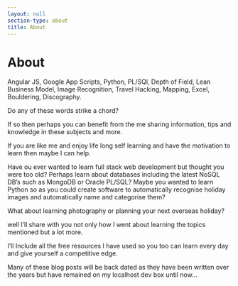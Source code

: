 ```yaml
---
layout: null
section-type: about
title: About
---
```

# About


Angular JS, Google App Scripts, Python, PL/SQl, Depth of Field, Lean Business Model, Image Recognition, Travel Hacking, Mapping, Excel, Bouldering, Discography.

Do any of these words strike a chord?

If so then perhaps you can benefit from the me sharing information, tips and knowledge in these subjects and more.

If you are like me and enjoy life long self learning and have the motivation to learn then maybe I can help.

Have ou ever wanted to learn full stack web development but thought you were too old? Perhaps learn about databases including the latest NoSQL DB’s such as MongoDB or Oracle PL/SQL? Maybe you wanted to learn Python so as you could create software to automatically recognise holiday images and automatically name and categorise them?

What about learning photography or planning your next overseas holiday?

well I’ll share with you not only how I went about learning the topics mentioned but a lot more.

I’ll Include all the free resources I have used so you too can learn every day and give yourself a competitive edge.

Many of these blog posts will be back dated as they have been written over the years but have remained on my localhost dev box until now…
